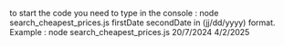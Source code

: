 to start the code you need to type in the console : node search_cheapest_prices.js firstDate secondDate in (jj/dd/yyyy) format.
Example : node search_cheapest_prices.js 20/7/2024 4/2/2025
